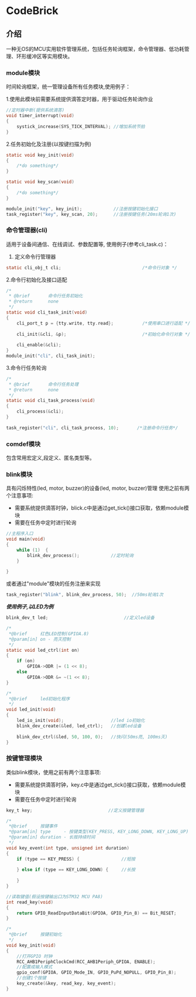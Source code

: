 # CodeBrick

## 介绍
一种无OS的MCU实用软件管理系统，包括任务轮询框架，命令管理器、低功耗管理、环形缓冲区等实用模块。

### module模块
  时间轮询框架，统一管理设备所有任务模块,使用例子：
 
1.使用此模块前需要系统提供滴答定时器，用于驱动任务轮询作业

```c
//定时器中断(提供系统滴答)
void timer_interrupt(void)
{
    systick_increase(SYS_TICK_INTERVAL); //增加系统节拍
}
```
2.任务初始化及注册(以按键扫描为例)

```c
static void key_init(void)
{
    /*do something*/
}

static void key_scan(void)
{
    /*do something*/
}

module_init("key", key_init);            //注册按键初始化接口
task_register("key", key_scan, 20);      //注册按键任务(20ms轮询1次)
```

### 命令管理器(cli)
  适用于设备间通信、在线调试、参数配置等, 使用例子(参考cli_task.c)：
 
1. 定义命令行管理器

```c
static cli_obj_t cli;                               /*命令行对象 */
```
2.命令行初始化及接口适配

```c
/* 
 * @brief       命令行任务初始化
 * @return      none
 */ 
static void cli_task_init(void)
{
    cli_port_t p = {tty.write, tty.read};           /*使用串口进行适配 */
    
    cli_init(&cli, &p);                             /*初始化命令行对象 */
     
    cli_enable(&cli);    
}
module_init("cli", cli_task_init);                   
```

3.命令行任务轮询
```c
/* 
 * @brief       命令行任务处理
 * @return      none
 */ 
static void cli_task_process(void)
{
    cli_process(&cli);
}
                
task_register("cli", cli_task_process, 10);       /*注册命令行任务*/
```

### comdef模块
包含常用宏定义,段定义、匿名类型等。

### blink模块
具有闪烁特性(led, motor, buzzer)的设备(led, motor, buzzer)管理
使用之前有两个注意事项:
- 需要系统提供滴答时钟，blick.c中是通过get_tick()接口获取，依赖module模块
- 需要在任务中定时进行轮询

```c
//主程序入口
void main(void)
{
    while (1)  {
        blink_dev_process();            //定时轮询
    }
    
}
```
或者通过"module"模块的任务注册来实现

```c
task_register("blink", blink_dev_process, 50);  //50ms轮询1次
```
***使用例子,以LED为例***
```c
blink_dev_t led;                             //定义led设备

/*
 *@brief     红色LED控制(GPIOA.8)
 *@param[in] on - 亮灭控制
 */
static void led_ctrl(int on)
{
    if (on)
        GPIOA->ODR |= (1 << 8);
    else 
        GPIOA->ODR &= ~(1 << 8);
}

/*
 *@brief     led初始化程序
 */
void led_init(void)
{
    led_io_init(void);                  //led io初始化
    blink_dev_create(&led, led_ctrl);   //创建led设备
    
    blink_dev_ctrl(&led, 50, 100, 0);   //快闪(50ms亮, 100ms灭)
}
```


### 按键管理模块
类似blink模块，使用之前有两个注意事项:
- 需要系统提供滴答时钟，key.c中是通过get_tick()接口获取，依赖module模块
- 需要在任务中定时进行轮询

```c
key_t key;                             //定义按键管理器

/*
 *@brief     按键事件
 *@param[in] type     - 按键类型(KEY_PRESS, KEY_LONG_DOWN, KEY_LONG_UP)  
 *@param[in] duration - 长按持续时间
 */
void key_event(int type, unsigned int duration)
{
	if (type == KEY_PRESS) {                //短按
		 
	} else if (type == KEY_LONG_DOWN) {     //长按
		
	}
} 

//读取键值(假设按键输出口为STM32 MCU PA8)
int read_key(void)
{
	return GPIO_ReadInputDataBit(GPIOA, GPIO_Pin_8) == Bit_RESET;
}

/*
 *@brief     按键初始化
 */
void key_init(void)
{
    //打开GPIO 时钟
    RCC_AHB1PeriphClockCmd(RCC_AHB1Periph_GPIOA, ENABLE);
	//配置成输入模式
    gpio_conf(GPIOA, GPIO_Mode_IN, GPIO_PuPd_NOPULL, GPIO_Pin_8); 
    //创建1个按键
    key_create(&key, read_key, key_event);  
}

```
